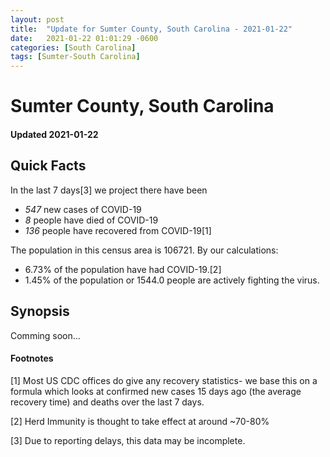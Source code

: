 ```yaml
---
layout: post
title:  "Update for Sumter County, South Carolina - 2021-01-22"
date:   2021-01-22 01:01:29 -0600
categories: [South Carolina]
tags: [Sumter-South Carolina]
---
```


# Sumter County, South Carolina
#### Updated 2021-01-22

## Quick Facts

In the last 7 days[3] we project there have been
- *547* new cases of COVID-19
- *8* people have died of COVID-19
- *136* people have recovered from COVID-19[1]

The population in this census area is 106721. By our calculations:
- 6.73% of the population have had COVID-19.[2]
- 1.45% of the population or 1544.0 people are actively fighting the virus.

## Synopsis

Comming soon...


#### Footnotes

[1] Most US CDC offices do give any recovery statistics- we base this on a formula which looks at confirmed new cases
15 days ago (the average recovery time) and deaths over the last 7 days.

[2] Herd Immunity is thought to take effect at around ~70-80%

[3] Due to reporting delays, this data may be incomplete.
 
    